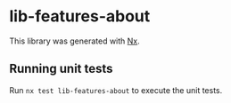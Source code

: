 # lib-features-about

This library was generated with [Nx](https://nx.dev).

## Running unit tests

Run `nx test lib-features-about` to execute the unit tests.
